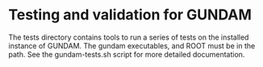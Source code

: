 # Testing and validation for GUNDAM

The tests directory contains tools to run a series of tests on the
installed instance of GUNDAM.  The gundam executables, and ROOT must
be in the path.  See the gundam-tests.sh script for more detailed
documentation.
